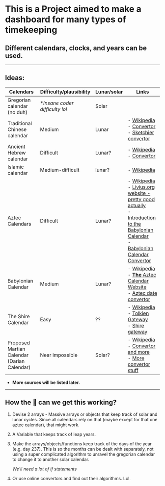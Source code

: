 # This is a Project aimed to make a dashboard for many types of timekeeping
## Different calendars, clocks, and years can be used.
---
## Ideas:
| Calendars                                   | Difficulty/plausibility        | Lunar/solar | Links |
|---------------------------------------------|--------------------------------|-------------|-------|
| Gregorian calendar (no duh)                 | **Insane coder difficulty lol* | Solar       |       |
| Traditional Chinese calendar                | Medium                         | Lunar       | - [Wikipedia](https://en.wikipedia.org/wiki/Chinese_calendar)<br> - [Convertor](http://www.prokerala.com/general/calendar/chinese-year-converter.php)<br> - [Sketchier convertor](http://www.mandarintools.com/calconv_old.html)|
| Ancient Hebrew calendar                     | Difficult                      | Lunar?      | - [Wikipedia](http://www.crivoice.org/calendar.html)<br> - [Convertor](http://www.biblicalcalendarproof.com/calendar/generate)|
| Islamic calendar                            | Medium-difficult               | lunar?      | - [Wikipedia](https://en.wikipedia.org/wiki/Islamic_calendar)|
| Aztec Calendars                             | Difficult                      | Lunar?      | - [Wikipedia](https://en.wikipedia.org/wiki/Babylonian_calendar) <br> - [Livius.org website - pretty good actually](http://www.livius.org/articles/concept/calendar-babylonian/) <br> - [Introduction to the Babylonian Calendar](https://www.staff.science.uu.nl/~gent0113/babylon/babycal.htm) <br> - [Babylonian Calendar Convertor](https://www.staff.science.uu.nl/~gent0113/babylon/babycal_converter.htm)|
| Babylonian Calendar                         | Medium                         | Lunar?      | - [Wikipedia](https://en.wikipedia.org/wiki/Aztec_calendar) <br> - [**The** Aztec Calendar Website](https://www.azteccalendar.com/azteccalendar.html) <br> - [Aztec date convertor](https://www.azteccalendar.com/?day=14&month=11&year=2016)|
| The Shire Calendar                          | Easy                           | ??          | - [Wikipedia](https://en.wikipedia.org/wiki/Middle-earth_calendar) <br> - [Tolkien Gateway](http://tolkiengateway.net/wiki/Shire_Calendar) <br> - [Shire gateway](http://shire-reckoning.com/calendar.html)|
| Proposed Martian Calendar (Darian Calendar) | Near impossible                | Solar?      | - [Wikipedia](https://en.wikipedia.org/wiki/Darian_calendar) <br> - [Convertor and more](http://ops-alaska.com/time/gangale_converter/calendar_clock.htm) <br> - [More convertor stuff](http://www-mars.lmd.jussieu.fr/mars/time/martian_time.html)||
* **More sources will be listed later.**

---
## How the :poop: can we get this working?
1. Devise 2 arrays - Massive arrays or objects that keep track of solar and lunar cycles. Since all calendars rely on that (maybe except for that one aztec calendar), that might work.
2. A Variable that keeps track of leap years.
3. Make the arrays/objects/functions keep track of the days of the year (e.g. day 237). This is so the months can be dealt with separately, not using a super complicated algorithm to unravel the gregorian calendar to change it to another solar calendar.

   *We'll need a lot of if statements*
4. Or use online convertors and find out their algorithms. Lol.